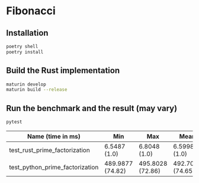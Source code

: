 # Fibonacci

## Installation
```bash
poetry shell
poetry install
```

## Build the Rust implementation
```bash
maturin develop
maturin build --release
```

## Run the benchmark and the result (may vary)
```bash
pytest
```
| Name (time in ms)                   | Min              | Max              | Mean             | StdDev           | Median           | IQR              | Outliers | OPS              | Rounds | Iterations |
|------------------------------------|-----------------|-----------------|-----------------|-----------------|-----------------|-----------------|----------|------------------|--------|------------|
| test_rust_prime_factorization      | 6.5487 (1.0)     | 6.8048 (1.0)     | 6.5998 (1.0)     | 0.0536 (1.0)     | 6.5873 (1.0)     | 0.0581 (1.0)     | 23;11    | 151.5190 (1.0)    | 149    | 1          |
| test_python_prime_factorization    | 489.9877 (74.82) | 495.8028 (72.86) | 492.7017 (74.65) | 2.2066 (41.20)  | 493.1867 (74.87) | 2.9076 (50.06)  | 2;0      | 2.0296 (0.01)     | 5      | 1          |
